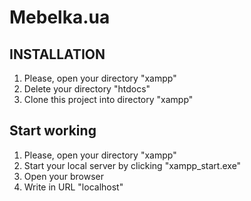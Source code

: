 # Mebelka.ua

INSTALLATION
------------

  1) Please, open your directory "xampp"
  2) Delete your directory "htdocs"
  3) Clone this project into directory "xampp"


Start working
------------

  1) Please, open  your directory "xampp"
  2) Start your local server  by clicking "xampp_start.exe"
  3) Open your browser
  4) Write in URL "localhost"
